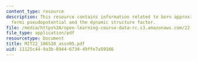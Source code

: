 ```yaml
---
content_type: resource
description: This resource contains information related to born approximation, the
  fermi pseudopotential and the dynamic structure factor.
file: /media/https%3A/open-learning-course-data-rc.s3.amazonaws.com/22-106-neutron-interactions-and-applications-spring-2010/11125c449a3b8944673449ffe7a59166_MIT22_106S10_assn05.pdf
file_type: application/pdf
resourcetype: Document
title: MIT22_106S10_assn05.pdf
uid: 11125c44-9a3b-8944-6734-49ffe7a59166
---
```

